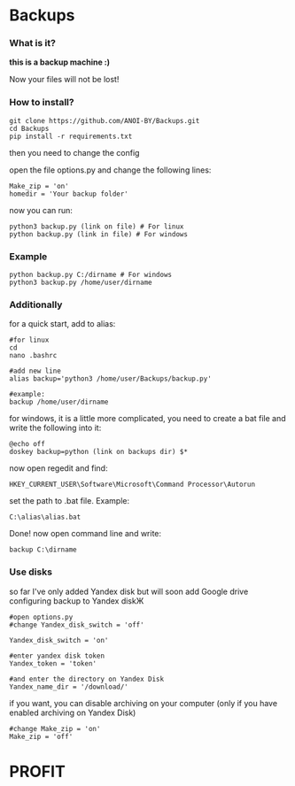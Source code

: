 # Backups
 
### What is it?
**this is a backup machine :)**

Now your files will not be lost!

### How to install?
~~~
git clone https://github.com/ANOI-BY/Backups.git
cd Backups
pip install -r requirements.txt
~~~
then you need to change the config

open the file options.py and change the following lines:
~~~
Make_zip = 'on'
homedir = 'Your backup folder' 
~~~
now you can run:
~~~
python3 backup.py (link on file) # For linux
python backup.py (link in file) # For windows
~~~

### Example
~~~
python backup.py C:/dirname # For windows
python3 backup.py /home/user/dirname
~~~

### Additionally
for a quick start, add to alias:
~~~
#for linux
cd
nano .bashrc

#add new line
alias backup='python3 /home/user/Backups/backup.py'

#example:
backup /home/user/dirname
~~~
for windows, it is a little more complicated, you need to create a bat file and write the following into it:
~~~
@echo off
doskey backup=python (link on backups dir) $*
~~~
now open regedit and find:
~~~
HKEY_CURRENT_USER\Software\Microsoft\Command Processor\Autorun
~~~
set the path to .bat file. Example:
~~~
C:\alias\alias.bat
~~~
Done!
now open command line and write:
~~~
backup C:\dirname
~~~

### Use disks
so far I've only added Yandex disk but will soon add Google drive
configuring backup to Yandex diskЖ
~~~
#open options.py
#change Yandex_disk_switch = 'off'

Yandex_disk_switch = 'on'

#enter yandex disk token
Yandex_token = 'token'

#and enter the directory on Yandex Disk
Yandex_name_dir = '/download/'
~~~
if you want, you can disable archiving on your computer (only if you have enabled archiving on Yandex Disk)
~~~
#change Make_zip = 'on'
Make_zip = 'off'
~~~

# PROFIT
